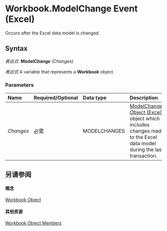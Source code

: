 
# Workbook.ModelChange Event (Excel)

Occurs after the Excel data model is changed. 


## Syntax

 _表达式_. **ModelChange** _(Changes)_

 _表达式_ A variable that represents a **Workbook** object.


### Parameters



|**Name**|**Required/Optional**|**Data type**|**Description**|
|:-----|:-----|:-----|:-----|
| _Changes_|必需|MODELCHANGES|[ModelChanges Object (Excel)](fd2388eb-48ab-c238-2ffa-8c3f6d20fe36.md) object which includes changes made to the Excel data model during the last transaction.|

## 另请参阅


#### 概念


[Workbook Object](8c00aa60-c974-eed3-0812-3c9625eb0d4c.md)
#### 其他资源


[Workbook Object Members](http://msdn.microsoft.com/library/dce102a3-25de-3ff4-2ce5-bc56e08baca7%28Office.15%29.aspx)
